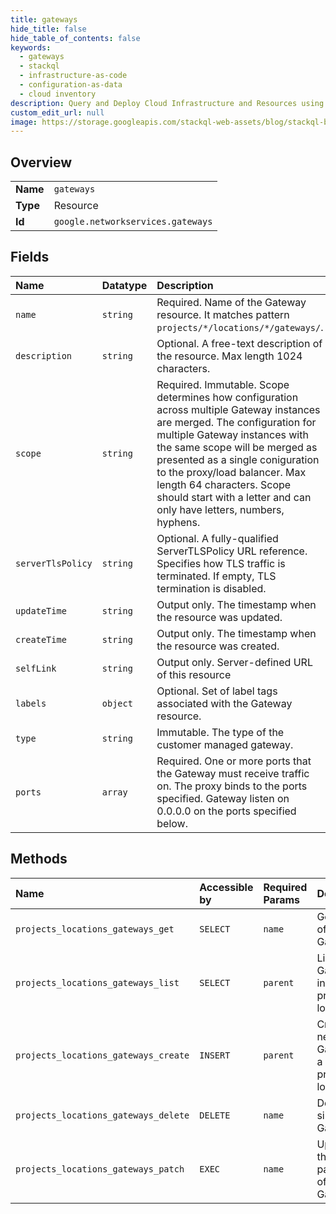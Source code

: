 ```yaml
---
title: gateways
hide_title: false
hide_table_of_contents: false
keywords:
  - gateways
  - stackql
  - infrastructure-as-code
  - configuration-as-data
  - cloud inventory
description: Query and Deploy Cloud Infrastructure and Resources using SQL
custom_edit_url: null
image: https://storage.googleapis.com/stackql-web-assets/blog/stackql-blog-post-featured-image.png
---
```

  
    

## Overview
<table><tbody>
<tr><td><b>Name</b></td><td><code>gateways</code></td></tr>
<tr><td><b>Type</b></td><td>Resource</td></tr>
<tr><td><b>Id</b></td><td><code>google.networkservices.gateways</code></td></tr>
</tbody></table>

## Fields
| Name | Datatype | Description |
|:-----|:---------|:------------|
| `name` | `string` | Required. Name of the Gateway resource. It matches pattern `projects/*/locations/*/gateways/`. |
| `description` | `string` | Optional. A free-text description of the resource. Max length 1024 characters. |
| `scope` | `string` | Required. Immutable. Scope determines how configuration across multiple Gateway instances are merged. The configuration for multiple Gateway instances with the same scope will be merged as presented as a single coniguration to the proxy/load balancer. Max length 64 characters. Scope should start with a letter and can only have letters, numbers, hyphens. |
| `serverTlsPolicy` | `string` | Optional. A fully-qualified ServerTLSPolicy URL reference. Specifies how TLS traffic is terminated. If empty, TLS termination is disabled. |
| `updateTime` | `string` | Output only. The timestamp when the resource was updated. |
| `createTime` | `string` | Output only. The timestamp when the resource was created. |
| `selfLink` | `string` | Output only. Server-defined URL of this resource |
| `labels` | `object` | Optional. Set of label tags associated with the Gateway resource. |
| `type` | `string` | Immutable. The type of the customer managed gateway. |
| `ports` | `array` | Required. One or more ports that the Gateway must receive traffic on. The proxy binds to the ports specified. Gateway listen on 0.0.0.0 on the ports specified below. |
## Methods
| Name | Accessible by | Required Params | Description |
|:-----|:--------------|:----------------|:------------|
| `projects_locations_gateways_get` | `SELECT` | `name` | Gets details of a single Gateway. |
| `projects_locations_gateways_list` | `SELECT` | `parent` | Lists Gateways in a given project and location. |
| `projects_locations_gateways_create` | `INSERT` | `parent` | Creates a new Gateway in a given project and location. |
| `projects_locations_gateways_delete` | `DELETE` | `name` | Deletes a single Gateway. |
| `projects_locations_gateways_patch` | `EXEC` | `name` | Updates the parameters of a single Gateway. |
